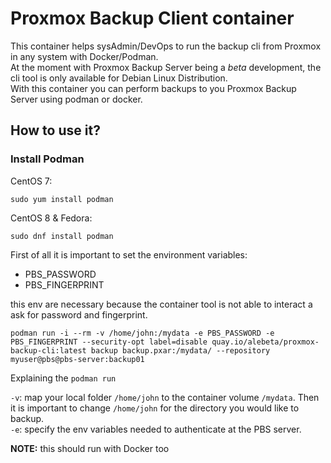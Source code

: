 # Proxmox Backup Client container  

This container helps sysAdmin/DevOps to run the backup cli from Proxmox in any system with Docker/Podman.  
At the moment with Proxmox Backup Server being a *beta* development, the cli tool is only available for Debian Linux Distribution.  
With this container you can perform backups to you Proxmox Backup Server using podman or docker.

## How to use it?

### Install Podman

CentOS 7:

`sudo yum install podman`

CentOS 8 & Fedora:

`sudo dnf install podman`

First of all it is important to set the environment variables:

* PBS_PASSWORD
* PBS_FINGERPRINT

this env are necessary because the container tool is not able to interact a ask for password and fingerprint.



`podman run -i --rm -v /home/john:/mydata -e PBS_PASSWORD -e PBS_FINGERPRINT --security-opt label=disable quay.io/alebeta/proxmox-backup-cli:latest backup backup.pxar:/mydata/ --repository myuser@pbs@pbs-server:backup01`

Explaining the `podman run`

`-v`: map your local folder `/home/john` to the container volume `/mydata`. Then it is important to change `/home/john` for the directory you would like to backup.  
`-e`: specify the env variables needed to authenticate at the PBS server.  

**NOTE:** this should run with Docker too

